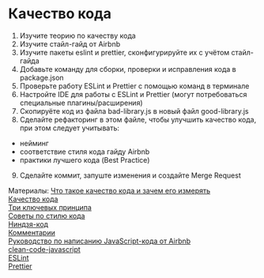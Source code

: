 # Качество кода

1. Изучите теорию по качеству кода
2. Изучите стайл-гайд от Airbnb
3. Изучите пакеты eslint и prettier, сконфигурируйте их с учётом стайл-гайда
4. Добавьте команду для сборки, проверки и исправления кода в package.json
5. Проверьте работу ESLint и Prettier с помощью команд в терминале
6. Настройте IDE для работы с ESLint и Prettier (могут потребоваться специальные плагины/расширения)
7. Скопируёте код из файла bad-library.js в новый файл good-library.js
8. Сделайте рефакторинг в этом файле, чтобы улучшить качество кода, при этом следует учитывать:
  - нейминг
  - соответствие стиля кода гайду Airbnb
  - практики лучшего кода (Best Practice)
9. Сделайте коммит, запуште изменения и создайте Merge Request

Материалы:
[Что такое качество кода и зачем его измерять](https://habr.com/ru/post/205342/)  
[Качество кода](https://habr.com/ru/company/oleg-bunin/blog/433326/)  
[Три ключевых принципа](https://habr.com/ru/post/144611/)  
[Советы по стилю кода](https://learn.javascript.ru/coding-style)  
[Ниндзя-код](https://learn.javascript.ru/ninja-code)  
[Комментарии](https://learn.javascript.ru/comments)  
[Руководство по написанию JavaScript-кода от Airbnb](https://github.com/leonidlebedev/javascript-airbnb)  
[clean-code-javascript](https://github.com/ryanmcdermott/clean-code-javascript)  
[ESLint](https://eslint.org/)  
[Prettier](https://prettier.io/)
